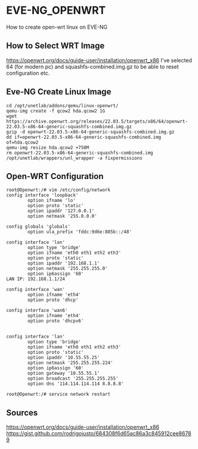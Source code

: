 # EVE-NG_OPENWRT
How to create open-wrt linux on EVE-NG

## How to Select WRT Image
https://openwrt.org/docs/guide-user/installation/openwrt_x86 
I've selected 64 (for modern pc) and  squashfs-combined.img.gz to be able to reset configuration etc. 

## Eve-NG Create Linux Image

    cd /opt/unetlab/addons/qemu/linux-openwrt/
    qemu-img create -f qcow2 hda.qcow2 1G
    wget https://archive.openwrt.org/releases/22.03.5/targets/x86/64/openwrt-22.03.5-x86-64-generic-squashfs-combined.img.gz
    gzip -d openwrt-22.03.5-x86-64-generic-squashfs-combined.img.gz 
    dd if=openwrt-22.03.5-x86-64-generic-squashfs-combined.img of=hda.qcow2
    qemu-img resize hda.qcow2 +750M
    rm openwrt-22.03.5-x86-64-generic-squashfs-combined.img 
    /opt/unetlab/wrappers/unl_wrapper -a fixpermissions 

## Open-WRT Configuration 

    root@Openwrt:/# vim /etc/config/network
    config interface 'loopback'
            option ifname 'lo'
            option proto 'static'
            option ipaddr '127.0.0.1'
            option netmask '255.0.0.0'
    
    config globals 'globals'
            option ula_prefix 'fddc:9d6e:885b::/48'

    config interface 'lan'
            option type 'bridge'
            option ifname 'eth0 eth1 eth2 eth3'
            option proto 'static'
            option ipaddr '192.168.1.1'
            option netmask '255.255.255.0'
            option ip6assign '60'
    LAN IP: 192.168.1.1/24
    
    config interface 'wan'
            option ifname 'eth4'
            option proto 'dhcp'
    
    config interface 'wan6'
            option ifname 'eth4'
            option proto 'dhcpv6'
    
    
    config interface 'lan'
            option type 'bridge'
            option ifname 'eth0 eth1 eth2 eth3'
            option proto 'static'
            option ipaddr '10.55.55.25'
            option netmask '255.255.255.224'
            option ip6assign '60'
            option gateway '10.55.55.1'
            option broadcast '255.255.255.255'
            option dns '114.114.114.114 8.8.8.8'
    
    root@Openwrt:/# service network restart
    
## Sources
https://openwrt.org/docs/guide-user/installation/openwrt_x86 
https://gist.github.com/rodrigojusto/684308f6d65ac86a3c845912cee86789 
